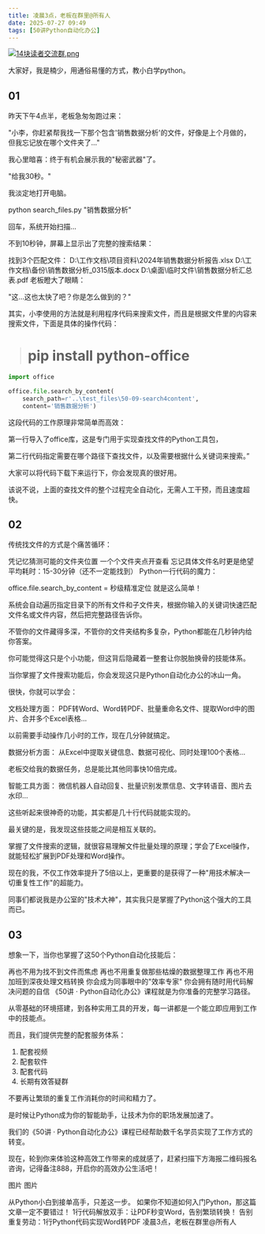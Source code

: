 ```yaml
---
title: 凌晨3点，老板在群里@所有人
date: 2025-07-27 09:49
tags: [50讲Python自动化办公]
---
```

[![14块读者交流群.png](https://raw.gitcode.com/user-images/assets/5027920/48edc8fa-6d2e-4eca-9e14-d71638eadb55/14块读者交流群.png '14块读者交流群.png')](https://mp.weixin.qq.com/s?__biz=MzUzNTc5NjA4NQ==&mid=2247502200&idx=1&sn=7e543675545ac6622123af6009fdebce&scene=21#wechat_redirect)

大家好，我是楠少，用通俗易懂的方式，教小白学python。

## 01


昨天下午4点半，老板急匆匆跑过来：

"小李，你赶紧帮我找一下那个包含'销售数据分析'的文件，好像是上个月做的，但我忘记放在哪个文件夹了..."

我心里暗喜：终于有机会展示我的"秘密武器"了。

"给我30秒。"

我淡定地打开电脑。

python search_files.py "销售数据分析"

回车，系统开始扫描...

不到10秒钟，屏幕上显示出了完整的搜索结果：

找到3个匹配文件：
D:\工作文档\项目资料\2024年销售数据分析报告.xlsx
D:\工作文档\备份\销售数据分析_0315版本.docx
D:\桌面\临时文件\销售数据分析汇总表.pdf
老板瞪大了眼睛：

"这...这也太快了吧？你是怎么做到的？"

其实，小李使用的方法就是利用程序代码来搜索文件，而且是根据文件里的内容来搜索文件，下面是具体的操作代码：
> # pip install python-office
```python
import office

office.file.search_by_content(
    search_path=r'..\test_files\50-09-search4content',
    content='销售数据分析')
```

这段代码的工作原理非常简单而高效：

第一行导入了office库，这是专门用于实现查找文件的Python工具包，

第二行代码指定需要在哪个路径下查找文件，以及需要根据什么关键词来搜索。”

大家可以将代码下载下来运行下，你会发现真的很好用。

该说不说，上面的查找文件的整个过程完全自动化，无需人工干预，而且速度超快。


## 02

传统找文件的方式是个痛苦循环：

凭记忆猜测可能的文件夹位置
一个个文件夹点开查看
忘记具体文件名时更是绝望
平均耗时：15-30分钟（还不一定能找到）
Python一行代码的魔力：

office.file.search_by_content = 秒级精准定位
就是这么简单！

系统会自动遍历指定目录下的所有文件和子文件夹，根据你输入的关键词快速匹配文件名或文件内容，然后把完整路径告诉你。

不管你的文件藏得多深，不管你的文件夹结构多复杂，Python都能在几秒钟内给你答案。

你可能觉得这只是个小功能，但这背后隐藏着一整套让你脱胎换骨的技能体系。

当你掌握了文件搜索功能后，你会发现这只是Python自动化办公的冰山一角。

很快，你就可以学会：

文档处理方面： PDF转Word、Word转PDF、批量重命名文件、提取Word中的图片、合并多个Excel表格...

以前需要手动操作几小时的工作，现在几分钟就搞定。

数据分析方面： 从Excel中提取关键信息、数据可视化、同时处理100个表格...

老板交给我的数据任务，总是能比其他同事快10倍完成。

智能工具方面： 微信机器人自动回复、批量识别发票信息、文字转语音、图片去水印...

这些听起来很神奇的功能，其实都是几十行代码就能实现的。

最关键的是，我发现这些技能之间是相互关联的。

掌握了文件搜索的逻辑，就很容易理解文件批量处理的原理；学会了Excel操作，就能轻松扩展到PDF处理和Word操作。

现在的我，不仅工作效率提升了5倍以上，更重要的是获得了一种"用技术解决一切重复性工作"的超能力。

同事们都说我是办公室的"技术大神"，其实我只是掌握了Python这个强大的工具而已。


## 03

想象一下，当你也掌握了这50个Python自动化技能后：

再也不用为找不到文件而焦虑
再也不用重复做那些枯燥的数据整理工作
再也不用加班到深夜处理文档转换
你会成为同事眼中的"效率专家"
你会拥有随时用代码解决问题的自信
《50讲 · Python自动化办公》课程就是为你准备的完整学习路径。

从零基础的环境搭建，到各种实用工具的开发，每一讲都是一个能立即应用到工作中的技能点。

而且，我们提供完整的配套服务体系：

1. 配套视频
2. 配套软件
3. 配套代码
4. 长期有效答疑群



不要再让繁琐的重复工作消耗你的时间和精力了。

是时候让Python成为你的智能助手，让技术为你的职场发展加速了。

我们的《50讲 · Python自动化办公》课程已经帮助数千名学员实现了工作方式的转变。

现在，轮到你来体验这种高效工作带来的成就感了，赶紧扫描下方海报二维码报名咨询，记得备注888，开启你的高效办公生活吧！

图片
图片

从Python小白到接单高手，只差这一步。
如果你不知道如何入门Python，那这篇文章一定不要错过！
1行代码解放双手：让PDF秒变Word，告别繁琐转换！
告别重复劳动：1行Python代码实现Word转PDF
凌晨3点，老板在群里@所有人
